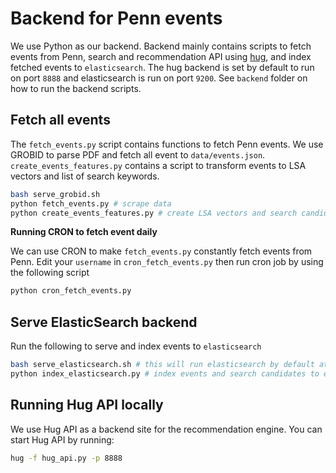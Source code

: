 # Backend for Penn events


We use Python as our backend. Backend mainly contains scripts to fetch events from Penn, search and recommendation API using [hug](https://www.hug.rest/), 
and index fetched events to `elasticsearch`. The hug backend is set by default to run on port `8888` and elasticsearch is run on port `9200`. 
See `backend` folder on how to run the backend scripts. 


## Fetch all events

The `fetch_events.py` script contains functions to fetch Penn events. We use GROBID to parse PDF 
and fetch all event to `data/events.json`. `create_events_features.py` contains a script 
to transform events to LSA vectors and list of search keywords.

```sh
bash serve_grobid.sh
python fetch_events.py # scrape data
python create_events_features.py # create LSA vectors and search candidates
```

**Running CRON to fetch event daily**

We can use CRON to make `fetch_events.py` constantly fetch events from Penn. Edit your `username` in `cron_fetch_events.py`
then run cron job by using the following script

```sh
python cron_fetch_events.py
```

## Serve ElasticSearch backend

Run the following to serve and index events to `elasticsearch`

```sh
bash serve_elasticsearch.sh # this will run elasticsearch by default at port 9200
python index_elasticsearch.py # index events and search candidates to elasticsearch
```


## Running Hug API locally

We use Hug API as a backend site for the recommendation engine. You can start Hug API by running:

```sh
hug -f hug_api.py -p 8888
```

